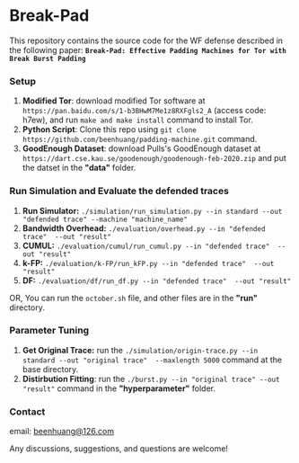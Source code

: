 # Break-Pad

This repository contains the source code for the WF defense described in the following paper:
**`Break-Pad: Effective Padding Machines for Tor with Break Burst Padding`**


### Setup  
1. **Modified Tor**: download modified Tor software at ```https://pan.baidu.com/s/1-b3BHwM7Me1z8RXFgls2_A``` (access code: h7ew), and run ```make and make install``` command to install Tor.
2. **Python Script**: Clone this repo using  ```git clone https://github.com/beenhuang/padding-machine.git``` command.
3. **GoodEnough Dataset**: download Pulls's GoodEnough dataset at ```https://dart.cse.kau.se/goodenough/goodenough-feb-2020.zip``` and put the datset in the **"data"** folder.

### Run Simulation and Evaluate the defended traces
1. **Run Simulator:** ```./simulation/run_simulation.py --in standard --out "defended trace" --machine "machine_name"```
2. **Bandwidth Overhead:** ```./evaluation/overhead.py --in "defended trace"  --out "result"```
3. **CUMUL:** ```./evaluation/cumul/run_cumul.py --in "defended trace"  --out "result"```
4. **k-FP:** ```./evaluation/k-FP/run_kFP.py --in "defended trace"  --out "result"```
5. **DF:** ```./evaluation/df/run_df.py --in "defended trace"  --out "result"```

OR, You can run the ```october.sh``` file, and other files are in the **"run"** directory. 

### Parameter Tuning
1. **Get Original Trace:** run the ```./simulation/origin-trace.py --in standard --out "original trace"  --maxlength 5000``` command at the base directory. 
2. **Distirbution Fitting**: run  the ```./burst.py --in "original trace" --out "result"``` command in the **"hyperparameter"** folder.


### Contact
email: beenhuang@126.com

Any discussions, suggestions, and questions are welcome!
